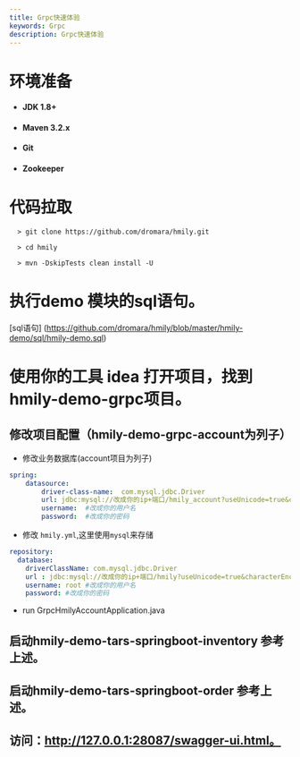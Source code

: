 ```yaml
---
title: Grpc快速体验
keywords: Grpc
description: Grpc快速体验
---
```


# 环境准备

  *   #### JDK 1.8+

  *   #### Maven 3.2.x

  *   #### Git
  
  *   #### Zookeeper

# 代码拉取

 ```
   > git clone https://github.com/dromara/hmily.git

   > cd hmily

   > mvn -DskipTests clean install -U
   ```

# 执行demo 模块的sql语句。

   [sql语句] (https://github.com/dromara/hmily/blob/master/hmily-demo/sql/hmily-demo.sql) 

# 使用你的工具 idea 打开项目，找到hmily-demo-grpc项目。

## 修改项目配置（hmily-demo-grpc-account为列子）

* 修改业务数据库(account项目为列子)

```yml
spring:
    datasource:
        driver-class-name:  com.mysql.jdbc.Driver
        url: jdbc:mysql://改成你的ip+端口/hmily_account?useUnicode=true&characterEncoding=utf8
        username:  #改成你的用户名
        password:  #改成你的密码
```

* 修改 `hmily.yml`,这里使用`mysql`来存储

```yml
repository:
  database:
    driverClassName: com.mysql.jdbc.Driver
    url : jdbc:mysql://改成你的ip+端口/hmily?useUnicode=true&characterEncoding=utf8
    username: root #改成你的用户名
    password: #改成你的密码

```

 * run GrpcHmilyAccountApplication.java

## 启动hmily-demo-tars-springboot-inventory 参考上述。

## 启动hmily-demo-tars-springboot-order 参考上述。

## 访问：http://127.0.0.1:28087/swagger-ui.html。

